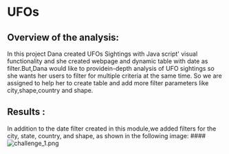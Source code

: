 # UFOs
## Overview of the analysis:
   In this project Dana created UFOs Sightings with Java script' visual functionality and she created webpage and dynamic table with date as filter.But,Dana would like to 
   providein-depth analysis of UFO sightings so she wants her users to filter for multiple criteria at the same time. So we are assigned to help her to create table and add more
   filter parameters like city,shape,country and shape.
   
 ## Results :

   In addition to the date filter created in this module,we added  filters for the city, state, country, and shape, as shown in the following image:
    ####  ![challenge_1.png](images/challenge_1.png)
    
